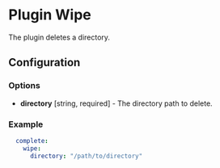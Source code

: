 Plugin Wipe
===========

The plugin deletes a directory.

Configuration
-------------

### Options

* **directory** [string, required] - The directory path to delete.

### Example

```yml
  complete:
    wipe:
      directory: "/path/to/directory"
```
